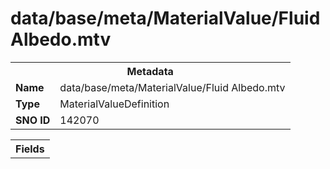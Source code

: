 <h1>data/base/meta/MaterialValue/Fluid Albedo.mtv</h1><table><tr><th colspan="100%">Metadata</th></tr><tr><td><b>Name</b></td><td>data/base/meta/MaterialValue/Fluid Albedo.mtv</td></tr><tr><td><b>Type</b></td><td>MaterialValueDefinition</td></tr><tr><td><b>SNO ID</b></td><td>142070</td></tr></table>

<table><tr><th colspan="100%">Fields</th></tr></table>

